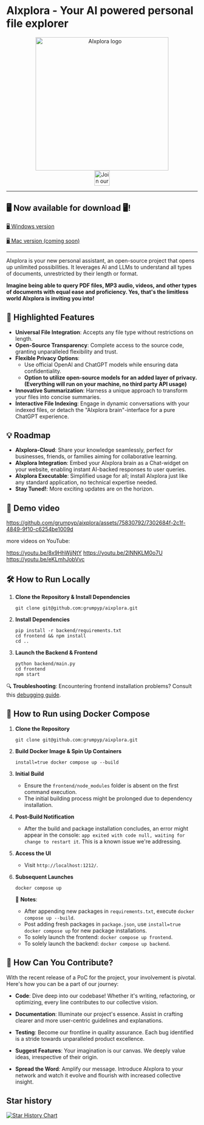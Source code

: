 # AIxplora - Your AI powered personal file explorer
<p align="center">
  <img src="aixplora_logo.png" width="350" title="AIxplora logo"><br>
<a href="https://discord.com/invite/M2AuGZvgHq">
  <img src="https://img.shields.io/badge/discord-join%20chat-blue.svg" alt="Join our Discord" height="40"></a>
</p>
<hr>

## 🖥️ Now available for download 🖥️!

[🖥 Windows version](https://www.dropbox.com/scl/fi/jnscprr2lvj1acr88xh09/AIxplora-Setup-0.0.2.exe?rlkey=0cl3xsmgqmzyo8o1rov08gcnl&dl=0)

[🖥 Mac version (coming soon)](#)

<hr>

AIxplora is your new personal assistant, an open-source project that opens up unlimited possibilities.
It leverages AI and LLMs to understand all types of documents, unrestricted by their length or format.

**Imagine being able to query PDF files, MP3 audio, videos, and other types of documents with equal ease and proficiency. 
Yes, that's the limitless world AIxplora is inviting you into!**

## 🚀 Highlighted Features

- **Universal File Integration**: Accepts any file type without restrictions on length.
- **Open-Source Transparency**: Complete access to the source code, granting unparalleled flexibility and trust.
- **Flexible Privacy Options**:
  - Use official OpenAI and ChatGPT models while ensuring data confidentiality.
  - **Option to utilize open-source models for an added layer of privacy. (Everything will run on your machine, no third party API usage)**
- **Innovative Summarization**: Harness a unique approach to transform your files into concise summaries.
- **Interactive File Indexing**: Engage in dynamic conversations with your indexed files, or detach the "AIxplora brain"-interface for a pure ChatGPT experience.

## 💡 Roadmap

- **AIxplora-Cloud**: Share your knowledge seamlessly, perfect for businesses, friends, or families aiming for collaborative learning.
- **AIxplora Integration**: Embed your AIxplora brain as a Chat-widget on your website, enabling instant AI-backed responses to user queries.
- **AIxplora Executable**: Simplified usage for all; install AIxplora just like any standard application, no technical expertise needed.
- **Stay Tuned!**: More exciting updates are on the horizon.

## 🎥 Demo video

https://github.com/grumpyp/aixplora/assets/75830792/7302684f-2c1f-4849-9f10-c6254be1009d



more videos on YouTube:

https://youtu.be/8x9HhWjjNtY
https://youtu.be/2lNNKLM0o7U
https://youtu.be/eKLmhJobVvc


## 🛠 How to Run Locally

1. **Clone the Repository & Install Dependencies**
    ```
    git clone git@github.com:grumpyp/aixplora.git
    ```

2. **Install Dependencies**
    ```
    pip install -r backend/requirements.txt
    cd frontend && npm install
    cd ..
    ```

3. **Launch the Backend & Frontend**
    ```
    python backend/main.py
    cd frontend
    npm start
    ```

🔍 **Troubleshooting**: Encountering frontend installation problems? Consult this [debugging guide](https://github.com/electron-react-boilerplate/electron-react-boilerplate/issues/400).

## 🐳 How to Run using Docker Compose

1. **Clone the Repository**
    ```
    git clone git@github.com:grumpyp/aixplora.git
    ```

2. **Build Docker Image & Spin Up Containers**
    ```
    install=true docker compose up --build
    ```

3. **Initial Build**
    - Ensure the `frontend/node_modules` folder is absent on the first command execution.
    - The initial building process might be prolonged due to dependency installation.

4. **Post-Build Notification**
    - After the build and package installation concludes, an error might appear in the console: `app exited with code null, waiting for change to restart it`. This is a known issue we're addressing.

5. **Access the UI**
    - Visit `http://localhost:1212/`.

6. **Subsequent Launches**
    ```
    docker compose up
    ```
    📝 **Notes**:
    - After appending new packages in `requirements.txt`, execute `docker compose up --build`.
    - Post adding fresh packages in `package.json`, use `install=true docker compose up` for new package installations.
    - To solely launch the frontend: `docker compose up frontend`.
    - To solely launch the backend: `docker compose up backend`.



## 🤝 How Can You Contribute?

With the recent release of a PoC for the project, your involvement is pivotal. Here's how you can be a part of our journey:

- **Code**: Dive deep into our codebase! Whether it's writing, refactoring, or optimizing, every line contributes to our collective vision.
  
- **Documentation**: Illuminate our project's essence. Assist in crafting clearer and more user-centric guidelines and explanations.
  
- **Testing**: Become our frontline in quality assurance. Each bug identified is a stride towards unparalleled product excellence.
  
- **Suggest Features**: Your imagination is our canvas. We deeply value ideas, irrespective of their origin.
  
- **Spread the Word**: Amplify our message. Introduce AIxplora to your network and watch it evolve and flourish with increased collective insight.

## Star history

[![Star History Chart](https://api.star-history.com/svg?repos=grumpyp/aixplora&type=Date)](https://star-history.com/#grumpyp/aixplora&Date)

